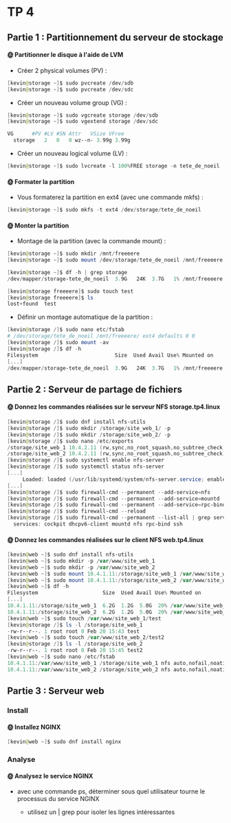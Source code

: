 # TP 4

## Partie 1 : Partitionnement du serveur de stockage

#### 🌞 Partitionner le disque à l'aide de LVM

- Créer 2 physical volumes (PV) :

```powershell
[kevin@storage ~]$ sudo pvcreate /dev/sdb
[kevin@storage ~]$ sudo pvcreate /dev/sdc
```

- Créer un nouveau volume group (VG) :

```powershell
[kevin@storage ~]$ sudo vgcreate storage /dev/sdb
[kevin@storage ~]$ sudo vgextend storage /dev/sdc

VG      #PV #LV #SN Attr   VSize VFree
  storage   2   0   0 wz--n- 3.99g 3.99g
```

- Créer un nouveau logical volume (LV) : 

```powershell
[kevin@storage ~]$ sudo lvcreate -l 100%FREE storage -n tete_de_noeil
```

#### 🌞 Formater la partition

- Vous formaterez la partition en ext4 (avec une commande mkfs) :

```powershell
[kevin@storage ~]$ sudo mkfs -t ext4 /dev/storage/tete_de_noeil
```

#### 🌞 Monter la partition

- Montage de la partition (avec la commande mount) :

```powershell
[kevin@storage ~]$ sudo mkdir /mnt/freeeere
[kevin@storage ~]$ sudo mount /dev/storage/tete_de_noeil /mnt/freeeere

[kevin@storage ~]$ df -h | grep storage
/dev/mapper/storage-tete_de_noeil  3.9G   24K  3.7G   1% /mnt/freeeere

[kevin@storage freeeere]$ sudo touch test
[kevin@storage freeeere]$ ls
lost+found  test
```

- Définir un montage automatique de la partition :

```powershell
[kevin@storage /]$ sudo nano etc/fstab
# /dev/storage/tete_de_noeil /mnt/freeeere/ ext4 defaults 0 0
[kevin@storage /]$ sudo mount -av
[kevin@storage /]$ df -h
Filesystem                         Size  Used Avail Use% Mounted on
[...]
/dev/mapper/storage-tete_de_noeil  3.9G   24K  3.7G   1% /mnt/freeeere
```

## Partie 2 : Serveur de partage de fichiers

#### 🌞 Donnez les commandes réalisées sur le serveur NFS storage.tp4.linux

```powershell
[kevin@storage /]$ sudo dnf install nfs-utils
[kevin@storage /]$ sudo mkdir /storage/site_web_1/ -p
[kevin@storage /]$ sudo mkdir /storage/site_web_2/ -p
[kevin@storage /]$ sudo nano /etc/exports
/storage/site_web_1 10.4.2.11 (rw,sync,no_root_squash,no_subtree_check)
/storage/site_web_2 10.4.2.11 (rw,sync,no_root_squash,no_subtree_check)
[kevin@storage /]$ sudo systemctl enable nfs-server
[kevin@storage /]$ sudo systemctl status nfs-server
[...]
     Loaded: loaded (/usr/lib/systemd/system/nfs-server.service; enabled; preset: disabled)
[...]
[kevin@storage /]$ sudo firewall-cmd --permanent --add-service=nfs
[kevin@storage /]$ sudo firewall-cmd --permanent --add-service=mountd
[kevin@storage /]$ sudo firewall-cmd --permanent --add-service=rpc-bind
[kevin@storage /]$ sudo firewall-cmd --reload
[kevin@storage /]$ sudo firewall-cmd --permanent --list-all | grep services
  services: cockpit dhcpv6-client mountd nfs rpc-bind ssh
```

#### 🌞 Donnez les commandes réalisées sur le client NFS web.tp4.linux

```powershell
[kevin@web ~]$ sudo dnf install nfs-utils
[kevin@web ~]$ sudo mkdir -p /var/www/site_web_1
[kevin@web ~]$ sudo mkdir -p /var/www/site_web_2
[kevin@web ~]$ sudo mount 10.4.1.11:/storage/site_web_1 /var/www/site_web_1/
[kevin@web ~]$ sudo mount 10.4.1.11:/storage/site_web_2 /var/www/site_web_2/
[kevin@web ~]$ df -h
Filesystem                     Size  Used Avail Use% Mounted on
[...]
10.4.1.11:/storage/site_web_1  6.2G  1.2G  5.0G  20% /var/www/site_web_1
10.4.1.11:/storage/site_web_2  6.2G  1.2G  5.0G  20% /var/www/site_web_2
[kevin@web ~]$ sudo touch /var/www/site_web_1/test
[kevin@storage /]$ ls -l /storage/site_web_1
-rw-r--r--. 1 root root 0 Feb 20 15:43 test
[kevin@web ~]$ sudo touch /var/www/site_web_2/test2
[kevin@storage /]$ ls -l /storage/site_web_2
-rw-r--r--. 1 root root 0 Feb 20 15:45 test2
[kevin@web ~]$ sudo nano /etc/fstab
10.4.1.11:/var/www/site_web_1 /storage/site_web_1 nfs auto,nofail,noatime,nolock,intr,tcp,actimeo=1800 0 0
10.4.1.11:/var/www/site_web_2 /storage/site_web_2 nfs auto,nofail,noatime,nolock,intr,tcp,actimeo=1800 0 0
```

## Partie 3 : Serveur web

### Install

#### 🌞 Installez NGINX

```powershell
[kevin@web ~]$ sudo dnf install nginx
```

### Analyse

#### 🌞 Analysez le service NGINX

- avec une commande ps, déterminer sous quel utilisateur tourne le processus du service NGINX

  - utilisez un | grep pour isoler les lignes intéressantes



